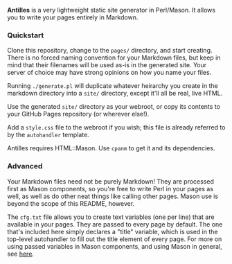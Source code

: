 **Antilles** is a very lightweight static site generator in Perl/Mason. It allows you to write your pages entirely in Markdown.

### Quickstart
Clone this repository, change to the ```pages/``` directory, and start creating. There is no forced naming convention for your Markdown files, but keep in mind that their filenames will be used as-is in the generated site. Your server of choice may have strong opinions on how you name your files.

Running ```./generate.pl``` will duplicate whatever heirarchy you create in the markdown directory into a ```site/``` directory, except it'll all be real, live HTML.

Use the generated ```site/``` directory as your webroot, or copy its contents to your GitHub Pages repository (or wherever else!). 

Add a ```style.css``` file to the webroot if you wish; this file is already referred to by the ```autohandler``` template.

Antilles requires HTML::Mason. Use ```cpanm``` to get it and its dependencies.

### Advanced

Your Markdown files need not be purely Markdown! They are processed first as Mason components, so you're free to write Perl in your pages as well, as well as do other neat things like calling other pages. Mason use is beyond the scope of this README, however. 

The ```cfg.txt``` file allows you to create text variables (one per line) that are available in your pages. They are passed to every page by default. The one that's included here simply declares a "title" variable, which is used in the top-level autohandler to fill out the title element of every page. For more on using passed variables in Mason components, and using Mason in general, see [here](https://masonbook.houseabsolute.com/book/).




